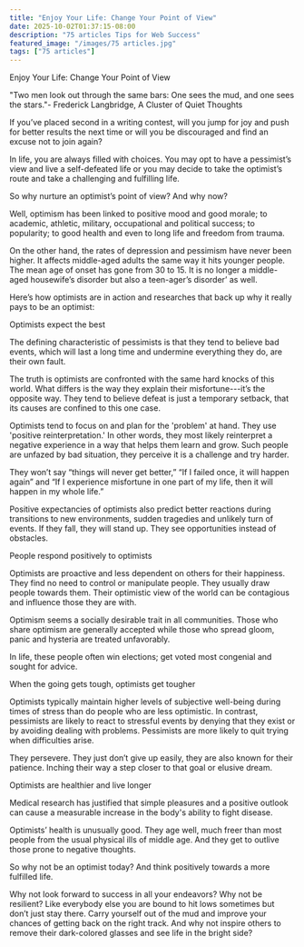```yaml
---
title: "Enjoy Your Life: Change Your Point of View"
date: 2025-10-02T01:37:15-08:00
description: "75 articles Tips for Web Success"
featured_image: "/images/75 articles.jpg"
tags: ["75 articles"]
---
```


Enjoy Your Life: Change Your Point of View


"Two men look out through the same bars: One sees the mud, and one sees the stars."- Frederick Langbridge, A Cluster of Quiet Thoughts 

If you’ve placed second in a writing contest, will you jump for joy and push for better results the next time or will you be discouraged and find an excuse not to join again? 

In life, you are always filled with choices. You may opt to have a pessimist’s view and live a self-defeated life or you may decide to take the optimist’s route and take a challenging and fulfilling life.

So why nurture an optimist’s point of view? And why now?

Well, optimism has been linked to positive mood and good morale; to academic, athletic, military, occupational and political success; to popularity; to good health and even to long life and freedom from trauma.

On the other hand, the rates of depression and pessimism have never been higher. It affects middle-aged adults the same way it hits younger people. The mean age of onset has gone from 30 to 15. It is no longer a middle-aged housewife’s disorder but also a teen-ager’s disorder’ as well.

Here’s how optimists are in action and researches that back up why it really pays to be an optimist:

Optimists expect the best

The defining characteristic of pessimists is that they tend to believe bad events, which will last a long time and undermine everything they do, are their own fault. 

The truth is optimists are confronted with the same hard knocks of this world. What differs is the way they explain their misfortune---it’s the opposite way. They tend to believe defeat is just a temporary setback, that its causes are confined to this one case. 

Optimists tend to focus on and plan for the 'problem' at hand. They use 'positive reinterpretation.' In other words, they most likely reinterpret a negative experience in a way that helps them learn and grow. Such people are unfazed by bad situation, they perceive it is a challenge and try harder.

They won’t say “things will never get better,” “If I failed once, it will happen again” and “If I experience misfortune in one part of my life, then it will happen in my whole life.”

Positive expectancies of optimists also predict better reactions during transitions to new environments, sudden tragedies and unlikely turn of events. If they fall, they will stand up. They see opportunities instead of obstacles. 

People respond positively to optimists

Optimists are proactive and less dependent on others for their happiness. They find no need to control or manipulate people. They usually draw people towards them. Their optimistic view of the world can be contagious and influence those they are with. 

Optimism seems a socially desirable trait in all communities. Those who share optimism are generally accepted while those who spread gloom, panic and hysteria are treated unfavorably. 

In life, these people often win elections; get voted most congenial and sought for advice. 

When the going gets tough, optimists get tougher 

Optimists typically maintain higher levels of subjective well-being during times of stress than do people who are less optimistic. In contrast, pessimists are likely to react to stressful events by denying that they exist or by avoiding dealing with problems. Pessimists are more likely to quit trying when difficulties arise.

They persevere. They just don’t give up easily, they are also known for their patience. Inching their way a step closer to that goal or elusive dream.

Optimists are healthier and live longer

Medical research has justified that simple pleasures and a positive outlook can cause a measurable increase in the body's ability to fight disease.

Optimists’ health is unusually good. They age well, much freer than most people from the usual physical ills of middle age. And they get to outlive those prone to negative thoughts. 

So why not be an optimist today? And think positively towards a more fulfilled life.

Why not look forward to success in all your endeavors? Why not be resilient? Like everybody else you are bound to hit lows sometimes but don’t just stay there. Carry yourself out of the mud and improve your chances of getting back on the right track. And why not inspire others to remove their dark-colored glasses and see life in the bright side? 




